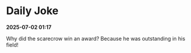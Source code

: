 # Daily Joke

**2025-07-02 01:17**

Why did the scarecrow win an award? Because he was outstanding in his field!
